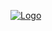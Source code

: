 [![Logo]([/minjlogo.png](https://github.com/kahzgbb/Minj/blob/main/minjlogo))
](https://github.com/kahzgbb/Minj/blob/main/minjlogo)
